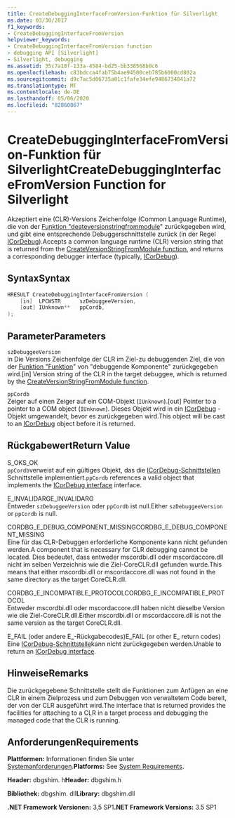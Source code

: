```yaml
---
title: CreateDebuggingInterfaceFromVersion-Funktion für Silverlight
ms.date: 03/30/2017
f1_keywords:
- CreateDebuggingInterfaceFromVersion
helpviewer_keywords:
- CreateDebuggingInterfaceFromVersion function
- debugging API [Silverlight]
- Silverlight, debugging
ms.assetid: 35c7a18f-133a-4584-bd25-bb338568b0c6
ms.openlocfilehash: c83bdcca4fab75b4ae94500ceb785b6000cd802a
ms.sourcegitcommit: d9c7ac5d06735a01c1fafe34efe9486734841a72
ms.translationtype: MT
ms.contentlocale: de-DE
ms.lasthandoff: 05/06/2020
ms.locfileid: "82860867"
---
```

# <a name="createdebugginginterfacefromversion-function-for-silverlight"></a><span data-ttu-id="d3a13-102">CreateDebuggingInterfaceFromVersion-Funktion für Silverlight</span><span class="sxs-lookup"><span data-stu-id="d3a13-102">CreateDebuggingInterfaceFromVersion Function for Silverlight</span></span>
<span data-ttu-id="d3a13-103">Akzeptiert eine (CLR)-Versions Zeichenfolge (Common Language Runtime), die von der [Funktion "deateversionstringfrommodule](createversionstringfrommodule-function.md)" zurückgegeben wird, und gibt eine entsprechende Debuggerschnittstelle zurück (in der Regel [ICorDebug](icordebug-interface.md)).</span><span class="sxs-lookup"><span data-stu-id="d3a13-103">Accepts a common language runtime (CLR) version string that is returned from the [CreateVersionStringFromModule function](createversionstringfrommodule-function.md), and returns a corresponding debugger interface (typically, [ICorDebug](icordebug-interface.md)).</span></span>  
  
## <a name="syntax"></a><span data-ttu-id="d3a13-104">Syntax</span><span class="sxs-lookup"><span data-stu-id="d3a13-104">Syntax</span></span>  
  
```cpp  
HRESULT CreateDebuggingInterfaceFromVersion (  
    [in]  LPCWSTR      szDebuggeeVersion,  
    [out] IUnknown**   ppCordb,  
);  
```  
  
## <a name="parameters"></a><span data-ttu-id="d3a13-105">Parameter</span><span class="sxs-lookup"><span data-stu-id="d3a13-105">Parameters</span></span>  
 `szDebuggeeVersion`  
 <span data-ttu-id="d3a13-106">in Die Versions Zeichenfolge der CLR im Ziel-zu debuggenden Ziel, die von der [Funktion "Funktion](createversionstringfrommodule-function.md)" von "debuggende Komponente" zurückgegeben wird.</span><span class="sxs-lookup"><span data-stu-id="d3a13-106">[in] Version string of the CLR in the target debuggee, which is returned by the [CreateVersionStringFromModule function](createversionstringfrommodule-function.md).</span></span>  
  
 `ppCordb`  
 <span data-ttu-id="d3a13-107">Zeiger auf einen Zeiger auf ein COM-Objekt (`IUnknown`).</span><span class="sxs-lookup"><span data-stu-id="d3a13-107">[out] Pointer to a pointer to a COM object (`IUnknown`).</span></span> <span data-ttu-id="d3a13-108">Dieses Objekt wird in ein [ICorDebug](icordebug-interface.md) -Objekt umgewandelt, bevor es zurückgegeben wird.</span><span class="sxs-lookup"><span data-stu-id="d3a13-108">This object will be cast to an [ICorDebug](icordebug-interface.md) object before it is returned.</span></span>  
  
## <a name="return-value"></a><span data-ttu-id="d3a13-109">Rückgabewert</span><span class="sxs-lookup"><span data-stu-id="d3a13-109">Return Value</span></span>  
 <span data-ttu-id="d3a13-110">S_OK</span><span class="sxs-lookup"><span data-stu-id="d3a13-110">S_OK</span></span>  
 <span data-ttu-id="d3a13-111">`ppCordb`verweist auf ein gültiges Objekt, das die [ICorDebug-Schnittstellen](icordebug-interface.md) Schnittstelle implementiert.</span><span class="sxs-lookup"><span data-stu-id="d3a13-111">`ppCordb` references a valid object that implements the [ICorDebug interface](icordebug-interface.md) interface.</span></span>  
  
 <span data-ttu-id="d3a13-112">E_INVALIDARG</span><span class="sxs-lookup"><span data-stu-id="d3a13-112">E_INVALIDARG</span></span>  
 <span data-ttu-id="d3a13-113">Entweder `szDebuggeeVersion` oder `ppCordb` ist null.</span><span class="sxs-lookup"><span data-stu-id="d3a13-113">Either `szDebuggeeVersion` or `ppCordb` is null.</span></span>  
  
 <span data-ttu-id="d3a13-114">CORDBG_E_DEBUG_COMPONENT_MISSING</span><span class="sxs-lookup"><span data-stu-id="d3a13-114">CORDBG_E_DEBUG_COMPONENT_MISSING</span></span>  
 <span data-ttu-id="d3a13-115">Eine für das CLR-Debuggen erforderliche Komponente kann nicht gefunden werden.</span><span class="sxs-lookup"><span data-stu-id="d3a13-115">A component that is necessary for CLR debugging cannot be located.</span></span> <span data-ttu-id="d3a13-116">Dies bedeutet, dass entweder mscordbi.dll oder mscordaccore.dll nicht im selben Verzeichnis wie die Ziel-CoreCLR.dll gefunden wurde.</span><span class="sxs-lookup"><span data-stu-id="d3a13-116">This means that either mscordbi.dll or mscordaccore.dll was not found in the same directory as the target CoreCLR.dll.</span></span>  
  
 <span data-ttu-id="d3a13-117">CORDBG_E_INCOMPATIBLE_PROTOCOL</span><span class="sxs-lookup"><span data-stu-id="d3a13-117">CORDBG_E_INCOMPATIBLE_PROTOCOL</span></span>  
 <span data-ttu-id="d3a13-118">Entweder mscordbi.dll oder mscordaccore.dll haben nicht dieselbe Version wie die Ziel-CoreCLR.dll.</span><span class="sxs-lookup"><span data-stu-id="d3a13-118">Either mscordbi.dll or mscordaccore.dll is not the same version as the target CoreCLR.dll.</span></span>  
  
 <span data-ttu-id="d3a13-119">E_FAIL (oder andere E_-Rückgabecodes)</span><span class="sxs-lookup"><span data-stu-id="d3a13-119">E_FAIL (or other E_ return codes)</span></span>  
 <span data-ttu-id="d3a13-120">Eine [ICorDebug-Schnittstelle](icordebug-interface.md)kann nicht zurückgegeben werden.</span><span class="sxs-lookup"><span data-stu-id="d3a13-120">Unable to return an [ICorDebug interface](icordebug-interface.md).</span></span>  
  
## <a name="remarks"></a><span data-ttu-id="d3a13-121">Hinweise</span><span class="sxs-lookup"><span data-stu-id="d3a13-121">Remarks</span></span>  
 <span data-ttu-id="d3a13-122">Die zurückgegebene Schnittstelle stellt die Funktionen zum Anfügen an eine CLR in einem Zielprozess und zum Debuggen von verwaltetem Code bereit, der von der CLR ausgeführt wird.</span><span class="sxs-lookup"><span data-stu-id="d3a13-122">The interface that is returned provides the facilities for attaching to a CLR in a target process and debugging the managed code that the CLR is running.</span></span>  
  
## <a name="requirements"></a><span data-ttu-id="d3a13-123">Anforderungen</span><span class="sxs-lookup"><span data-stu-id="d3a13-123">Requirements</span></span>  
 <span data-ttu-id="d3a13-124">**Plattformen:** Informationen finden Sie unter [Systemanforderungen](../../get-started/system-requirements.md).</span><span class="sxs-lookup"><span data-stu-id="d3a13-124">**Platforms:** See [System Requirements](../../get-started/system-requirements.md).</span></span>  
  
 <span data-ttu-id="d3a13-125">**Header:** dbgshim. h</span><span class="sxs-lookup"><span data-stu-id="d3a13-125">**Header:** dbgshim.h</span></span>  
  
 <span data-ttu-id="d3a13-126">**Bibliothek:** dbgshim. dll</span><span class="sxs-lookup"><span data-stu-id="d3a13-126">**Library:** dbgshim.dll</span></span>  
  
 <span data-ttu-id="d3a13-127">**.NET Framework Versionen:** 3,5 SP1</span><span class="sxs-lookup"><span data-stu-id="d3a13-127">**.NET Framework Versions:** 3.5 SP1</span></span>
